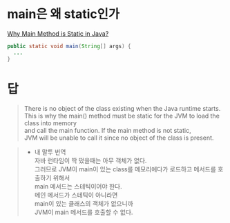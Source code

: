 # main은 왜 static인가  
[Why Main Method is Static in Java?](https://www.scaler.com/topics/why-main-method-is-static-in-java/)   
  
```java
public static void main(String[] args) {
  ...
}
```

# 답  
> There is no object of the class existing when the Java runtime starts.    
> This is why the main() method must be static for the JVM to load the class into memory    
> and call the main function. If the main method is not static,    
> JVM will be unable to call it since no object of the class is present.    
  
> - 내 말투 번역   
> 자바 런타임이 딱 떴을때는 아무 객체가 없다.  
> 그러므로 JVM이 main이 있는 class를 메모리에다가 로드하고 메서드를 호출하기 위해서   
> main 메서드는 스테틱이어야 한다.  
> 메인 메서드가 스테틱이 아니라면   
> main이 있는 클래스의 객체가 없으니까  
> JVM이 main 메서드를 호출할 수 없다.  
  
  
